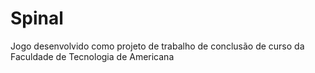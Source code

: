 # Spinal
Jogo desenvolvido como projeto de trabalho de conclusão de curso da Faculdade de Tecnologia de Americana
